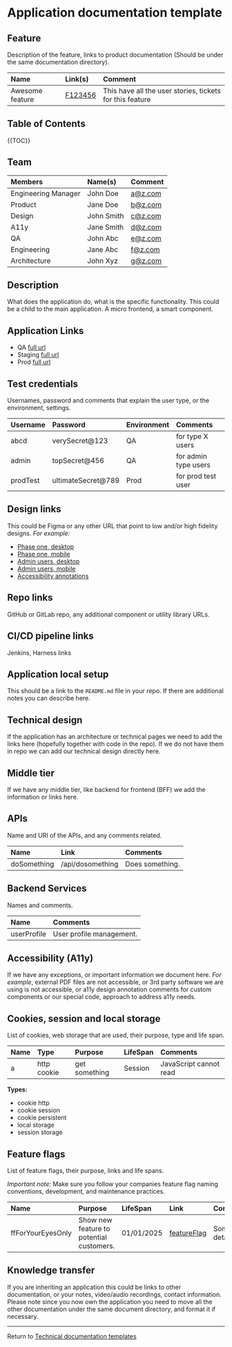 # Application documentation template

## Feature 
Description of the feature, links to product documentation (Should be under the same documentation directory).

| Name            | Link(s)        | Comment                                                  |
|:----------------|:---------------|:---------------------------------------------------------|
| Awesome feature | [F123456]('#') | This have all the user stories, tickets for this feature |

## Table of Contents
{{TOC}}

## Team
| Members             | Name(s)    | Comment                                                  |
|:--------------------|:-----------|:---------------------------------------------------------|
| Engineering Manager | John Doe   | a@z.com                                                  |
| Product             | Jane Doe   | b@z.com                                                  |      
| Design              | John Smith | c@z.com                                                  |
| A11y                | Jane Smith | d@z.com                                                  |
| QA                  | John Abc   | e@z.com                                                  |
| Engineering         | Jane Abc   | f@z.com                                                  |
| Architecture        | John Xyz   | g@z.com                                                  |

## Description
What does the application do, what is the specific functionality. This could be a child to the main application. 
A micro frontend, a smart component.

## Application Links
- QA [full url]('#')
- Staging [full url]('#')
- Prod [full url]('#')

## Test credentials
Usernames, password and comments that explain the user type, or the environment, settings.

| Username | Password           | Environment | Comments             |
|:---------|:-------------------|:------------|:---------------------|
| abcd     | verySecret@123     | QA          | for type X users     |
| admin    | topSecret@456      | QA          | for admin type users |
| prodTest | ultimateSecret@789 | Prod        | for prod test user   |

## Design links
This could be Figma or any other URL that point to low and/or high fidelity designs. _For example:_

- [Phase one, desktop]('#')
- [Phase one, mobile]('#')
- [Admin users, desktop]('#')
- [Admin users, mobile]('#')
- [Accessibility annotations]('#')

## Repo links
GitHub or GitLab repo, any additional component or utility library URLs.

## CI/CD pipeline links
Jenkins, Harness links

## Application local setup
This should be a link to the `README.md` file in your repo. If there are additional notes you can describe here.

## Technical design
If the application has an architecture or technical pages we need to add the links here (hopefully together with code in
the repo). If we do not have them in repo we can add our technical design directly here.

## Middle tier
If we have any middle tier, like backend for frontend (BFF) we add the information or links here.

## APIs
Name and URI of the APIs, and any comments related.

| Name        | Link             | Comments        |
|:------------|:-----------------|:----------------|
| doSomething | /api/dosomething | Does something. |


## Backend Services
Names and comments. 

| Name        | Comments                 |
|:------------|:-------------------------|
| userProfile | User profile management. |

## Accessibility (A11y)
If we have any exceptions, or important information we document here. _For example_, external PDF files are 
not accessible, or 3rd party software we are using is not accessible, or a11y design annotation comments for 
custom components or our special code, approach to address a11y needs.

## Cookies, session and local storage
List of cookies, web storage that are used, their purpose, type and life span.

| Name | Type        | Purpose       | LifeSpan | Comments               |
|:-----|:------------|:--------------|:---------|:-----------------------|
| a    | http cookie | get something | Session  | JavaScript cannot read | 

**Types:**
- cookie http
- cookie session
- cookie persistent
- local storage
- session storage

## Feature flags
List of feature flags,  their purpose, links and life spans. 

_Important note:_ Make sure you follow your companies feature flag naming conventions, development, and maintenance 
practices. 

| Name              | Purpose                                  | LifeSpan   | Link                | Comments      |
|:------------------|:-----------------------------------------|:-----------|:--------------------|:--------------|
| ffForYourEyesOnly | Show new feature to potential customers. | 01/01/2025 | [featureFlag]('#')  | Some details. | 

## Knowledge transfer
If you are inheriting an application this could be links to other documentation, or your notes, video/audio recordings, 
contact information. Please note since you now own the application you need to move all the other documentation under 
the same document directory, and format it if necessary.

---
Return to [Technical documentation templates](../technical-documentation-templates.md)